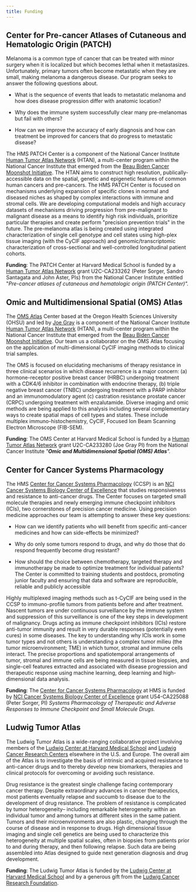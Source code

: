 ```yaml
---
title: Funding
---
```


## Center for Pre-cancer Atlases of Cutaneous and Hematologic Origin (PATCH)

Melanoma is a common type of cancer that can be treated with minor surgery when it is localized but which becomes lethal when it metastasizes. Unfortunately, primary tumors often become metastatic when they are small, making melanoma a dangerous disease. Our program seeks to answer the following questions about. 

* What is the sequence of events that leads to metastatic melanoma and how does disease progression differ with anatomic location? 

* Why does the immune system successfully clear many pre-melanomas but fail with others? 

* How can we improve the accuracy of early diagnosis and how can treatment be improved for cancers that do progress to metastatic disease? 

The HMS PATCH Center is a component of the National Cancer Institute [Human Tumor Atlas Network](https://www.cancer.gov/research/key-initiatives/moonshot-cancer-initiative/implementation/human-tumor-atlas) (HTAN), a multi-center program within the National Cancer Institute that emerged from the [Beau Biden Cancer Moonshot Initiative](https://www.cancer.gov/research/key-initiatives/moonshot-cancer-initiative). The HTAN aims to construct high resolution, publically-accessible data on the spatial, genetic and epigenetic features of common human cancers and pre-cancers. The HMS PATCH Center is focused on mechanisms underlying expansion of specific clones in normal and diseased niches as shaped by complex interactions with immune and stromal cells. We are developing computational models and high accuracy datasets of mechanisms driving progression from pre-malignant to malignant disease as a means to identify high risk individuals, prioritize particular therapies and create perform "precision prevention trials" in the future. The pre-melanoma atlas is being created using integrated characterization of single cell genotype and cell states using high-plex tissue imaging (with the CyCIF approach) and genomic/transcriptomic characterization of cross-sectional and well-controlled longitudinal patient cohorts. 

**Funding**: The PATCH Center at Harvard Medical School is funded by a [Human Tumor Atlas Network](https://www.cancer.gov/research/key-initiatives/moonshot-cancer-initiative/implementation/human-tumor-atlas) grant U2C-CA233262 (Peter Sorger, Sandro Santagata and John Aster, PIs) from the National Cancer Institute entitled "*Pre-cancer atlases of cutaneous and hematologic origin (PATCH Center)".*

## Omic and Multidimensional Spatial (OMS) Atlas

The [OMS Atlas](https://www.ohsu.edu/xd/education/schools/school-of-medicine/departments/basic-science-departments/biomedical-engineering/spatial-systems-biomedicine/research/OMS-Human-Cancer-Atlas.cfm) Center based at the Oregon Health Sciences University (OHSU) and led by [Joe Gray](https://www.ohsu.edu/xd/education/schools/school-of-medicine/departments/basic-science-departments/biomedical-engineering/people/joe-gray.cfm) is a component of the National Cancer Institute [Human Tumor Atlas Network](https://www.cancer.gov/research/key-initiatives/moonshot-cancer-initiative/implementation/human-tumor-atlas) (HTAN), a multi-center program within the National Cancer Institute that emerged from the [Beau Biden Cancer Moonshot Initiative](https://www.cancer.gov/research/key-initiatives/moonshot-cancer-initiative). Our team us a collaborator on the OMS Atlas focusing on the application of multi-dimensional CyCIF imaging methods to clinical trial samples. 

The OMS is focused on elucidating mechanisms of therapy resistance in three clinical scenarios in which disease recurrence is a major concern: (a) hormone-receptor positive breast cancer (HRBC) undergoing treatment with a CDK4/6 inhibitor in combination with endocrine therapy, (b) triple negative breast cancer (TNBC) undergoing treatment with a PARP inhibitor and an immunomodulatory agent (c) castration resistance prostate cancer (CRPC) undergoing treatment with enzalutamide. Diverse imaging and omic methods are being applied to this analysis including several complementary ways to create spatial maps of cell types and states. These include multiplex immuno-histochemistry, CyCIF, Focused Ion Beam Scanning Electron Microscope (FIB-SEM).

**Funding**: The OMS Center at Harvard Medical School is funded by a [Human Tumor Atlas Network](https://www.cancer.gov/research/key-initiatives/moonshot-cancer-initiative/implementation/human-tumor-atlas) grant U2C-CA233280 (Joe Gray PI) from the National Cancer Institute *"**Omic and Multidimensional Spatial (OMS) Atlas**".*

## Center for Cancer Systems Pharmacology

The HMS [Center for Cancer Systems Pharmacology](https://ccsp.hms.harvard.edu/) (CCSP) is an [NCI Cancer Systems Biology Center of Excellence](https://csbconsortium.org/) that studies responsiveness and resistance to anti-cancer drugs. The Center focuses on targeted small molecule therapies and newly emerging immune checkpoint inhibitors (ICIs), two cornerstones of precision cancer medicine. Using precision medicine approaches our team is attempting to answer these key questions:

* How can we identify patients who will benefit from specific anti-cancer medicines and how can side-effects be minimized? 

* Why do only some tumors respond to drugs, and why do those that do respond frequently become drug resistant? 

* How should the choice between chemotherapy, targeted therapy and immunotherapy be made to optimize treatment for individual patients? The Center is committed to training students and postdocs, promoting junior faculty and ensuring that  data and software are reproducible, reliable and publicly accessible   

Highly multiplexed imaging methods such as t-CyCIF are being used in the CCSP to immuno-profile tumors from patients before and after treatment. Nascent tumors are under continuous surveillance by the immune system and suppression of this surveillance is one of the key steps in development of malignancy. Drugs acting as immune checkpoint inhibitors (ICIs) restore anti-tumor immunity and result in very durable responses (potentially even cures) in some diseases. The key to understanding why ICIs work in some tumor types and not others is understanding a complex tumor milieu (the tumor microenvironment; TME) in which tumor, stromal and immune cells interact. The precise proportions and spatiotemporal arrangements of tumor, stromal and immune cells are being measured in tissue biopsies, and single-cell features extracted and associated with disease progression and therapeutic response using machine learning, deep learning and high-dimensional data analysis. 

**Funding**: The [Center for Cancer Systems Pharmacology](https://ccsp.hms.harvard.edu/) at HMS is funded by [NCI Cancer Systems Biology Center of Excellence](https://csbconsortium.org/) grant U54-CA225088 (Peter Sorger, PI) *Systems Pharmacology of Therapeutic and Adverse Responses to Immune Checkpoint and Small Molecule Drugs.*

## Ludwig Tumor Atlas

The Ludwig Tumor Atlas is a wide-ranging collaborative project involving members of the [Ludwig Center at Harvard Medical School](https://ludwigcenter.hms.harvard.edu/) and [Ludwig Cancer Research Centers](http://www.ludwigcancerresearch.org/) elsewhere in the U.S. and Europe. The overall aim of the Atlas is to investigate the basis of intrinsic and acquired resistance to anti-cancer drugs and to thereby develop new biomarkers, therapies and clinical protocols for overcoming or avoiding such resistance.

Drug resistance is the greatest single challenge facing contemporary cancer therapy. Despite extraordinary advances in cancer therapeutics, most patients eventually relapse and succumb to disease due to the development of drug resistance. The problem of resistance is complicated by tumor heterogeneity– including remarkable heterogeneity within an individual tumor and among tumors at different sites in the same patient. Tumors and their microenvironments are also plastic, changing through the course of disease and in response to drugs.  High dimensional tissue imaging and single cell genetics are being used to characterize this heterogeneity at multiple spatial scales, often in biopsies from patients prior to and during therapy, and then following relapse. Such data are being assembled into Atlas designed to guide next generation diagnosis and drug development.

**Funding**: The Ludwig Tumor Atlas is funded by the [Ludwig Center at Harvard Medical School](https://ludwigcenter.hms.harvard.edu/) and by a generous gift from the [Ludwig Cancer Research Foundation](http://www.ludwigcancerresearch.org/).